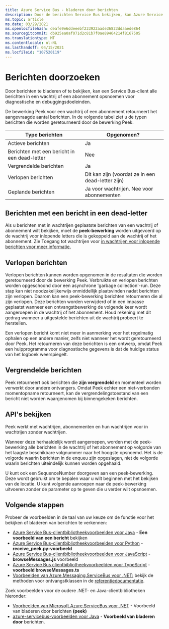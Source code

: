```yaml
---
title: Azure Service Bus - bladeren door berichten
description: Door de berichten Service Bus bekijken, kan Azure Service Bus client alle berichten in een wachtrij of abonnement opsnoemen.
ms.topic: article
ms.date: 03/29/2021
ms.openlocfilehash: deafe9e6ddeeebf233922aade36823ddaaede864
ms.sourcegitcommit: db925ea0af071d2c81b7f0ae89464214f8167505
ms.translationtype: MT
ms.contentlocale: nl-NL
ms.lasthandoff: 04/15/2021
ms.locfileid: "107520119"
---
```

# <a name="message-browsing"></a>Berichten doorzoeken
Door berichten te bladeren of te bekijken, kan een Service Bus-client alle berichten in een wachtrij of een abonnement opsnoemen voor diagnostische en debuggingsdoeleinden.

De bewerking Peek voor een wachtrij of een abonnement retourneert het aangevraagde aantal berichten. In de volgende tabel ziet u de typen berichten die worden geretourneerd door de bewerking Peek. 

| Type berichten | Opgenomen? | 
| ---------------- | ----- | 
| Actieve berichten | Ja |
| Berichten met een bericht in een dead-letter | Nee | 
| Vergrendelde berichten | Ja |
| Verlopen berichten |  Dit kan zijn (voordat ze in een dead-letter zijn) |
| Geplande berichten | Ja voor wachtrijen. Nee voor abonnementen |

## <a name="dead-lettered-messages"></a>Berichten met een bericht in een dead-letter
Als u berichten met in wachtrijen geplaatste berichten van een wachtrij of abonnement wilt bekijken, moet de **peek-bewerking** worden uitgevoerd op de wachtrij voor inlopende letters die is gekoppeld aan de wachtrij of het abonnement. Zie Toegang tot wachtrijen voor [in wachtrijen voor inlopende berichten voor meer informatie.](service-bus-dead-letter-queues.md#path-to-the-dead-letter-queue)

## <a name="expired-messages"></a>Verlopen berichten
Verlopen berichten kunnen worden opgenomen in de resultaten die worden geretourneerd door de bewerking Peek. Verbruikte en verlopen berichten worden opgeschoond door een asynchrone 'garbage collection'-run. Deze stap kan niet noodzakelijkerwijs onmiddellijk plaatsvinden nadat berichten zijn verlopen. Daarom kan een peek-bewerking berichten retourneren die al zijn verlopen. Deze berichten worden verwijderd of in een impasse geplaatst wanneer een ontvangstbewerking de volgende keer wordt aangeroepen in de wachtrij of het abonnement. Houd rekening met dit gedrag wanneer u uitgestelde berichten uit de wachtrij probeert te herstellen. 

Een verlopen bericht komt niet meer in aanmerking voor het regelmatig ophalen op een andere manier, zelfs niet wanneer het wordt geretourneerd door Peek. Het retourneren van deze berichten is een ontwerp, omdat Peek een hulpprogramma voor diagnostische gegevens is dat de huidige status van het logboek weerspiegelt.

## <a name="locked-messages"></a>Vergrendelde berichten
Peek retourneert ook berichten die **zijn vergrendeld** en momenteel worden verwerkt door andere ontvangers. Omdat Peek echter een niet-verbonden momentopname retourneert, kan de vergrendelingstoestand van een bericht niet worden waargenomen bij binnengekeken berichten.

## <a name="peek-apis"></a>API's bekijken
Peek werkt met wachtrijen, abonnementen en hun wachtrijen voor in wachtrijen zonder wachtrijen. 

Wanneer deze herhaaldelijk wordt aangeroepen, worden met de peek-bewerking alle berichten in de wachtrij of het abonnement op volgorde van het laagste beschikbare volgnummer naar het hoogste opsnoemd. Het is de volgorde waarin berichten in de enqueu zijn opgeslagen, niet de volgorde waarin berichten uiteindelijk kunnen worden opgehaald.

U kunt ook een SequenceNumber doorgeven aan een peek-bewerking. Deze wordt gebruikt om te bepalen waar u wilt beginnen met het bekijken van de locatie. U kunt volgende aanroepen naar de peek-bewerking uitvoeren zonder de parameter op te geven die u verder wilt opsnoemen.

## <a name="next-steps"></a>Volgende stappen
Probeer de voorbeelden in de taal van uw keuze om de functie voor het bekijken of bladeren van berichten te verkennen:

- [Azure Service Bus-clientbibliotheekvoorbeelden voor Java](/samples/azure/azure-sdk-for-java/servicebus-samples/)  -  **Een voorbeeld van een bericht** bekijken
- [Azure Service Bus-clientbibliotheekvoorbeelden voor Python](/samples/azure/azure-sdk-for-python/servicebus-samples/)  -  **receive_peek.py-voorbeeld**
- [Azure Service Bus-clientbibliotheekvoorbeelden voor JavaScript](/samples/azure/azure-sdk-for-js/service-bus-javascript/)  -  **browseMessages.js** voorbeeld
- [Azure Service Bus clientbibliotheekvoorbeelden voor TypeScript](/samples/azure/azure-sdk-for-js/service-bus-typescript/)  -  **voorbeeld browseMessages.ts**
- [Voorbeelden van Azure.Messaging.ServiceBus voor .NET:](/samples/azure/azure-sdk-for-net/azuremessagingservicebus-samples/) bekijk de methoden voor ontvangstklassen in de [referentiedocumentatie](/dotnet/api/azure.messaging.servicebus).

Zoek voorbeelden voor de oudere .NET- en Java-clientbibliotheken hieronder:
- [Voorbeelden van Microsoft.Azure.ServiceBus voor .NET](https://github.com/Azure/azure-service-bus/tree/master/samples/DotNet/Microsoft.Azure.ServiceBus/)  -  Voorbeeld van bladeren door berichten **(peek)** 
- [azure-servicebus-voorbeelden voor Java](https://github.com/Azure/azure-service-bus/tree/master/samples/Java/azure-servicebus/MessageBrowse)  -  **Voorbeeld van bladeren door** berichten. 
